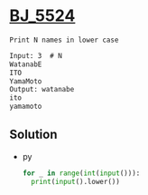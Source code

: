 # [BJ_5524](https://acmicpc.net/problem/5524)

```en
Print N names in lower case
```

```txt
Input: 3  # N
WatanabE
ITO
YamaMoto
Output: watanabe
ito
yamamoto
```

## Solution

* py

  ```py
  for _ in range(int(input())):
    print(input().lower())
  ```
